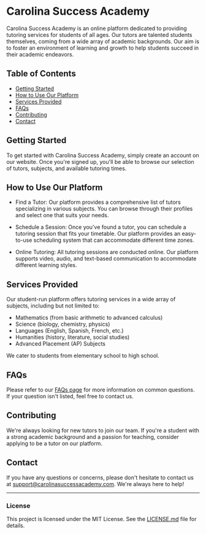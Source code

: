 Carolina Success Academy
========================

Carolina Success Academy is an online platform dedicated to providing tutoring services for students of all ages. Our tutors are talented students themselves, coming from a wide array of academic backgrounds. Our aim is to foster an environment of learning and growth to help students succeed in their academic endeavors.

Table of Contents
-----------------

-   [Getting Started](https://chat.openai.com/?model=gpt-4#getting-started)
-   [How to Use Our Platform](https://chat.openai.com/?model=gpt-4#how-to-use-our-platform)
-   [Services Provided](https://chat.openai.com/?model=gpt-4#services-provided)
-   [FAQs](https://chat.openai.com/?model=gpt-4#faqs)
-   [Contributing](https://chat.openai.com/?model=gpt-4#contributing)
-   [Contact](https://chat.openai.com/?model=gpt-4#contact)

Getting Started
---------------

To get started with Carolina Success Academy, simply create an account on our website. Once you're signed up, you'll be able to browse our selection of tutors, subjects, and available tutoring times.

How to Use Our Platform
-----------------------

-   Find a Tutor: Our platform provides a comprehensive list of tutors specializing in various subjects. You can browse through their profiles and select one that suits your needs.

-   Schedule a Session: Once you've found a tutor, you can schedule a tutoring session that fits your timetable. Our platform provides an easy-to-use scheduling system that can accommodate different time zones.

-   Online Tutoring: All tutoring sessions are conducted online. Our platform supports video, audio, and text-based communication to accommodate different learning styles.

Services Provided
-----------------

Our student-run platform offers tutoring services in a wide array of subjects, including but not limited to:

-   Mathematics (from basic arithmetic to advanced calculus)
-   Science (biology, chemistry, physics)
-   Languages (English, Spanish, French, etc.)
-   Humanities (history, literature, social studies)
-   Advanced Placement (AP) Subjects

We cater to students from elementary school to high school.

FAQs
----

Please refer to our [FAQs page](https://chat.openai.com/?model=gpt-4#) for more information on common questions. If your question isn't listed, feel free to contact us.

Contributing
------------

We're always looking for new tutors to join our team. If you're a student with a strong academic background and a passion for teaching, consider applying to be a tutor on our platform.

Contact
-------

If you have any questions or concerns, please don't hesitate to contact us at <support@carolinasuccessacademy.com>. We're always here to help!

* * * * *

### License

This project is licensed under the MIT License. See the [LICENSE.md](https://chat.openai.com/LICENSE.md) file for details.
